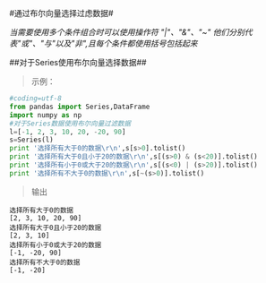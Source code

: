 
#通过布尔向量选择过虑数据#

<em>当需要使用多个条件组合时可以使用操作符 "|"、"&"、"~" 他们分别代表"或"、"与"以及"非",且每个条件都使用括号包括起来</em>

##对于Series使用布尔向量选择数据##

>示例：

```python
#coding=utf-8
from pandas import Series,DataFrame
import numpy as np
#对于Series数据使用布尔向量过滤数据
l=[-1, 2, 3, 10, 20, -20, 90]
s=Series(l)
print '选择所有大于0的数据\r\n',s[s>0].tolist()
print '选择所有大于0且小于20的数据\r\n',s[(s>0) & (s<20)].tolist()
print '选择所有小于0或大于20的数据\r\n',s[(s<0) | (s>20)].tolist()
print '选择所有不大于0的数据\r\n',s[~(s>0)].tolist()
```
>输出

```
选择所有大于0的数据
[2, 3, 10, 20, 90]
选择所有大于0且小于20的数据
[2, 3, 10]
选择所有小于0或大于20的数据
[-1, -20, 90]
选择所有不大于0的数据
[-1, -20]
```


